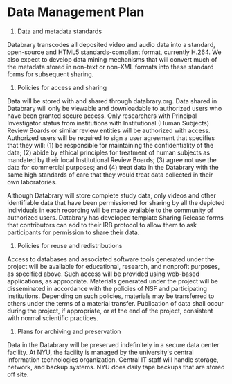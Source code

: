 # Data Management Plan

1. Data and metadata standards

Databrary transcodes all deposited video and audio data into a standard, open-source and HTML5 standards-compliant format, currently H.264. We also 
expect to develop data mining mechanisms that will convert much of the metadata stored in non-text or non-XML formats into these standard forms for subsequent sharing.

1.	Policies for access and sharing 

Data will be stored with and shared through databrary.org. Data shared in Databrary will only be viewable and downloadable to authorized users who have been granted secure access. Only researchers with Principal Investigator status from institutions with Institutional (Human Subjects) Review Boards or similar review entities will be authorized with access. Authorized users will be required to sign a user agreement that specifies that they will: (1) be responsible for maintaining the confidentiality of the data; (2) abide by ethical principles for treatment of human subjects as mandated by their local Institutional Review Boards; (3) agree not use the data for commercial purposes; and (4) treat data in the Databrary with the same high standards of care that they would treat data collected in their own laboratories.

Although Databrary will store complete study data, only videos and other identifiable data that have been permissioned for sharing by all the depicted individuals in each recording will be made available to the community of authorized users. Databrary has developed template Sharing Release forms that contributors can add to their IRB protocol to allow them to ask participants for permission to share their data. 

1.	Policies for reuse and redistributions

Access to databases and associated software tools generated under the project will be available for educational, research, and nonprofit purposes, as specified above. Such access will be provided using web-based applications, as appropriate. Materials generated under the project will be disseminated in accordance with the policies of NSF and participating institutions. Depending on such policies, materials may be transferred to others under the terms of a material transfer. Publication of data shall occur during the project, if appropriate, or at the end of the project, consistent with normal scientific practices.

1.	Plans for archiving and preservation

Data in the Databrary will be preserved indefinitely in a secure data center facility. At NYU, the facility is managed by the university's central information technologies organization. Central IT staff will handle storage, network, and backup systems. NYU does daily tape backups that are stored off site.

